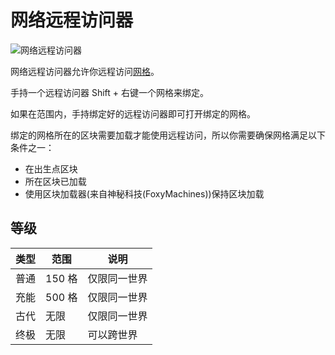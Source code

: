 # 网络远程访问器

![网络远程访问器](https://gzassets.cn/minecraft/plugin/slimefun/wiki/addons/images/networks/network-remote.png ':size=25%')

网络远程访问器允许你远程访问[网格](./Network-Grid)。

手持一个远程访问器 Shift + 右键一个网格来绑定。

如果在范围内，手持绑定好的远程访问器即可打开绑定的网格。

绑定的网格所在的区块需要加载才能使用远程访问，所以你需要确保网格满足以下条件之一：

- 在出生点区块
- 所在区块已加载
- 使用区块加载器(来自神秘科技(FoxyMachines))保持区块加载

## 等级

| 类型 | 范围 | 说明 | 
| --- | --- | ---- |
| 普通 | 150 格 | 仅限同一世界 |
| 充能 | 500 格 | 仅限同一世界 |  
| 古代 | 无限 | 仅限同一世界 |
| 终极 | 无限 | 可以跨世界 |
